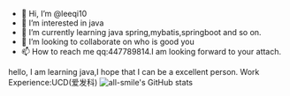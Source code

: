 - 👋 Hi, I’m @leeqi10
- 👀 I’m interested in java
- 🌱 I’m currently learning java spring,mybatis,springboot and so on.
- 💞️ I’m looking to collaborate on who is good you
- 📫 How to reach me qq:447789814.I am looking forward to your attach.
<!---
leeqi10/leeqi10 is a ✨ special ✨ repository because its `README.md` (this file) appears on your GitHub profile.
You can click the Preview link to take a look at your changes.
--->
hello, I am learning java,I hope that I can be a excellent person.
Work Experience:UCD(爱发科)
![all-smile's GitHub stats](https://github-readme-stats.vercel.app/api?username=leeqi10&show_icons=true&theme=tokyowhite)

